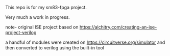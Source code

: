 This repo is for my sm83-fpga project.

Very much a work in progress. 

note- original ISE project based on https://alchitry.com/creating-an-ise-project-verilog

a handful of modules were created on https://circuitverse.org/simulator and then converted to verilog using the built-in tool
